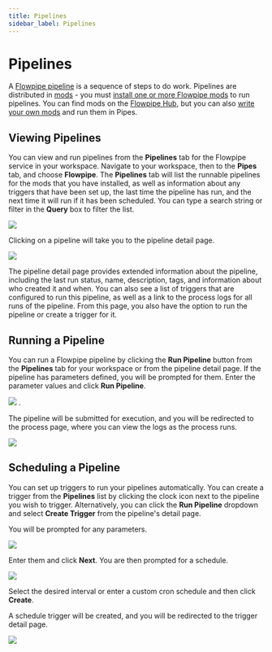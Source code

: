 ```yaml
---
title: Pipelines
sidebar_label: Pipelines
---
```


# Pipelines


A [Flowpipe pipeline](https://flowpipe.io/docs/flowpipe-hcl/pipeline) is a sequence of steps to do work. Pipelines are distributed in [mods](/pipes/docs/using/flowpipe/mods) - you must [install one or more Flowpipe mods](/pipes/docs/using/flowpipe/mods#installing-recommended-mods) to run pipelines.  You can find mods on the [Flowpipe Hub](https://hub.flowpipe.io/), but you can also [write your own mods](https://flowpipe.io/docs/build) and run them in Pipes.


## Viewing Pipelines

You can view and run pipelines from the **Pipelines** tab for the Flowpipe service in your workspace.  Navigate to your workspace, then to the **Pipes** tab, and choose **Flowpipe**.  The **Pipelines** tab will list the runnable pipelines for the mods that you have installed, as well as information about any triggers that have been set up, the last time the pipeline has run, and the next time it will run if it has been scheduled. You can type a search string or filter in the **Query** box to filter the list.


![](/images/docs/pipes/flowpipe/flowpipe_pipelines_list.png)



Clicking on a pipeline will take you to the pipeline detail page.  


![](/images/docs/pipes/flowpipe/flowpipe_pipeline_detail.png)


The pipeline detail page provides extended information about the pipeline, including the last run status, name, description, tags, and information about who created it and when.  You can also see a list of triggers that are configured to run this pipeline, as well as a link to the process logs for all runs of the pipeline.  From this page, you also have the option to run the pipeline or create a trigger for it.


## Running a Pipeline

You can run a Flowpipe pipeline by clicking the **Run Pipeline** button from the **Pipelines** tab for your workspace or from the pipeline detail page.  If the pipeline has parameters defined, you will be prompted for them.  Enter the parameter values and click **Run Pipeline**.

![](/images/docs/pipes/flowpipe/flowpipe_pipeline_run.png)
.

The pipeline will be submitted for execution, and you will be redirected to the process page, where you can view the logs as the process runs.

![](/images/docs/pipes/flowpipe/flowpipe_pipeline_run_complete.png)


## Scheduling a Pipeline

You can set up triggers to run your pipelines automatically.  You can create a trigger from the **Pipelines** list by clicking the clock icon next to the pipeline you wish to trigger.   Alternatively, you can click the **Run Pipeline** dropdown and select **Create Trigger** from the pipeline's detail page.

You will be prompted for any parameters.  

![](/images/docs/pipes/flowpipe/flowpipe_pipeline_scheduled_params.png)



Enter them and click **Next**.  You are then prompted for a schedule.

![](/images/docs/pipes/flowpipe/flowpipe_pipeline_scheduled_frequency.png)


Select the desired interval or enter a custom cron schedule and then click **Create**.


A schedule trigger will be created, and you will be redirected to the trigger detail page.

![](/images/docs/pipes/flowpipe/flowpipe_schedule_trigger_detail.png)

